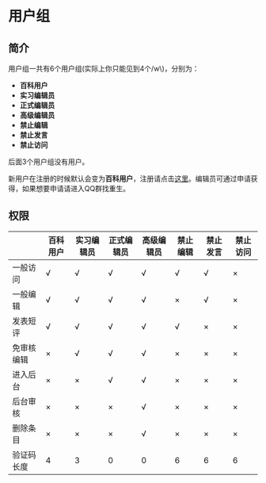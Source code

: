 # 用户组

## 简介

用户组一共有6个用户组(实际上你只能见到4个/w\\)，分别为：
- **百科用户**
- **实习编辑员**
- **正式编辑员**
- **高级编辑员**
- **禁止编辑**
- **禁止发言**
- **禁止访问**

后面3个用户组没有用户。

新用户在注册的时候默认会变为**百科用户**，注册请点击[这里](http://www.mcmod.cn/reg)。编辑员可通过申请获得，如果想要申请请进入QQ群找重生。

## 权限

|          | 百科用户 | 实习编辑员 | 正式编辑员 | 高级编辑员 | 禁止编辑 | 禁止发言 | 禁止访问 |
| -------- | ------- | --------- | --------- | -------- | ------- | ------- | ------- |
| 一般访问  |    √    |     √     |     √     |     √    |    √    |    √    |    ×    |
| 一般编辑  |    √    |     √     |     √     |     √    |    ×    |    √    |    ×    |
| 发表短评  |    √    |     √     |     √     |     √    |    √    |    ×    |    ×    |
| 免审核编辑|    ×    |     √     |     √     |     √    |    ×    |    ×    |    ×    |
| 进入后台  |    ×    |     ×     |     √     |     √    |    ×    |    ×    |    ×    |
| 后台审核  |    ×    |     ×     |     ×     |     √    |    ×    |    ×    |    ×    |
| 删除条目  |    ×    |     ×     |     ×     |     √    |    ×    |    ×    |    ×    |
| 验证码长度|    4    |     3     |     0     |     0    |    6    |    6    |    6    |

